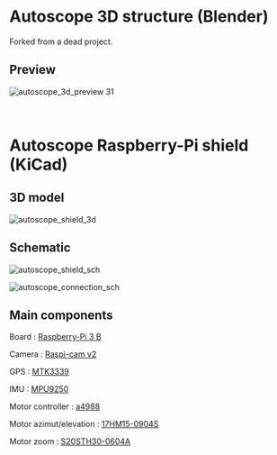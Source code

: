 # Autoscope 3D structure (Blender)

Forked from a dead project.

## Preview

![autoscope_3d_preview](https://raw.githubusercontent.com/thibaudledo/Autoscope/hardware/3D_Blender/3D.png)
31

<br>

# Autoscope Raspberry-Pi shield (KiCad)

## 3D model

![autoscope_shield_3d](https://raw.githubusercontent.com/thibaudledo/Autoscope/hardware/PCB_Kicad/3D/3.png)

## Schematic

![autoscope_shield_sch](https://raw.githubusercontent.com/thibaudledo/Autoscope/hardware/PCB_Kicad/sch.png)

![autoscope_connection_sch](https://raw.githubusercontent.com/thibaudledo/Autoscope/latex/Compte%20Rendu%206/Figures/M2-connection.svg)

## Main components

Board : [Raspberry-Pi 3 B](https://www.raspberrypi.org/products/raspberry-pi-3-model-b/)

Camera : [Raspi-cam v2](https://www.raspberrypi.org/products/camera-module-v2/)

GPS : [MTK3339](https://www.adafruit.com/product/746)

IMU : [MPU9250](https://www.sparkfun.com/products/13762)

Motor controller : [a4988](https://www.pololu.com/product/1182)

Motor azimut/elevation : [17HM15-0904S](https://www.gotronic.fr/art-moteur-17hm15-0904s-23049.htm)

Motor zoom : [S20STH30-0604A](https://www.gotronic.fr/art-moteur-s20sth30-0604a-23045.htm)


